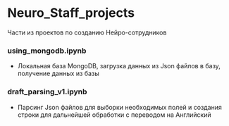 # Neuro_Staff_projects
Части из проектов по созданию Нейро-сотрудников

### using_mongodb.ipynb  
- Локальная база MongoDB, загрузка данных из Json файлов в базу, получение данных из базы

### draft_parsing_v1.ipynb
- Парсинг Json файлов для выборки необходимых полей и создания строки для дальнейшей обработки с переводом на Английский
